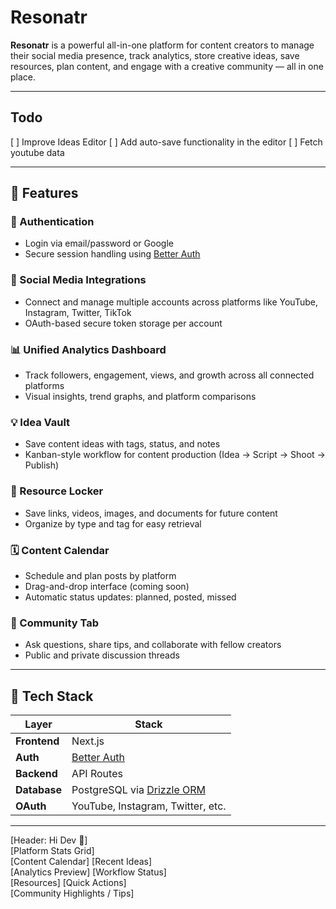 # Resonatr

**Resonatr** is a powerful all-in-one platform for content creators to manage their social media presence, track analytics, store creative ideas, save resources, plan content, and engage with a creative community — all in one place.

---

## Todo

[ ] Improve Ideas Editor
[ ] Add auto-save functionality in the editor
[ ] Fetch youtube data

---

## 🚀 Features

### 🔐 Authentication

- Login via email/password or Google
- Secure session handling using [Better Auth](https://www.better-auth.com/)

### 🔗 Social Media Integrations

- Connect and manage multiple accounts across platforms like YouTube, Instagram, Twitter, TikTok
- OAuth-based secure token storage per account

### 📊 Unified Analytics Dashboard

- Track followers, engagement, views, and growth across all connected platforms
- Visual insights, trend graphs, and platform comparisons

### 💡 Idea Vault

- Save content ideas with tags, status, and notes
- Kanban-style workflow for content production (Idea → Script → Shoot → Publish)

### 📁 Resource Locker

- Save links, videos, images, and documents for future content
- Organize by type and tag for easy retrieval

### 🗓️ Content Calendar

- Schedule and plan posts by platform
- Drag-and-drop interface (coming soon)
- Automatic status updates: planned, posted, missed

### 💬 Community Tab

- Ask questions, share tips, and collaborate with fellow creators
- Public and private discussion threads

---

## 🧱 Tech Stack

| Layer        | Stack                                                  |
| ------------ | ------------------------------------------------------ |
| **Frontend** | Next.js                                                |
| **Auth**     | [Better Auth](https://better-auth.com)                 |
| **Backend**  | API Routes                                             |
| **Database** | PostgreSQL via [Drizzle ORM](https://orm.drizzle.team) |
| **OAuth**    | YouTube, Instagram, Twitter, etc.                      |

---

[Header: Hi Dev 👋]  
[Platform Stats Grid]  
[Content Calendar] [Recent Ideas]  
[Analytics Preview] [Workflow Status]  
[Resources] [Quick Actions]  
[Community Highlights / Tips]
